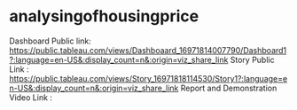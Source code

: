 # analysingofhousingprice
Dashboard Public link: https://public.tableau.com/views/Dashboaard_16971814007790/Dashboard1?:language=en-US&:display_count=n&:origin=viz_share_link
Story Public Link : https://public.tableau.com/views/Story_16971818114530/Story1?:language=en-US&:display_count=n&:origin=viz_share_link
Report and Demonstration Video Link : 
